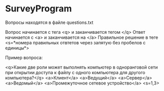 # SurveyProgram
Вопросы находятся в файле questions.txt

Вопрос начинается с тега \<q\> и заканчивается тегом \</q\>
Ответ начинается с \<a\> и заканчивается на \</a\>
Правильное решение в теге <s=\*номера правильных отвтетов через запятую без пробелов с единицы\*>

Пример вопроса:

\<q>Какие две роли может выполнять компьютер в одноранговой сети при открытии доступа к файлу с одного компьютера для другого компьютера?\</q>
\<a>Клиент\</a>
\<a>Ведущий\</a>
\<a>Сервер\</a>
\<a>Ведомый\</a>
\<a>Промежуточное сетевое устройство\</a>
\<s=1,3>
